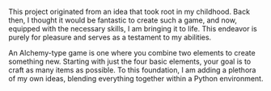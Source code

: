 This project originated from an idea that took root in my childhood. Back then, I thought it would be fantastic to create such a game, and now, equipped with the necessary skills, I am bringing it to life. This endeavor is purely for pleasure and serves as a testament to my abilities.

An Alchemy-type game is one where you combine two elements to create something new. Starting with just the four basic elements, your goal is to craft as many items as possible. To this foundation, I am adding a plethora of my own ideas, blending everything together within a Python environment.